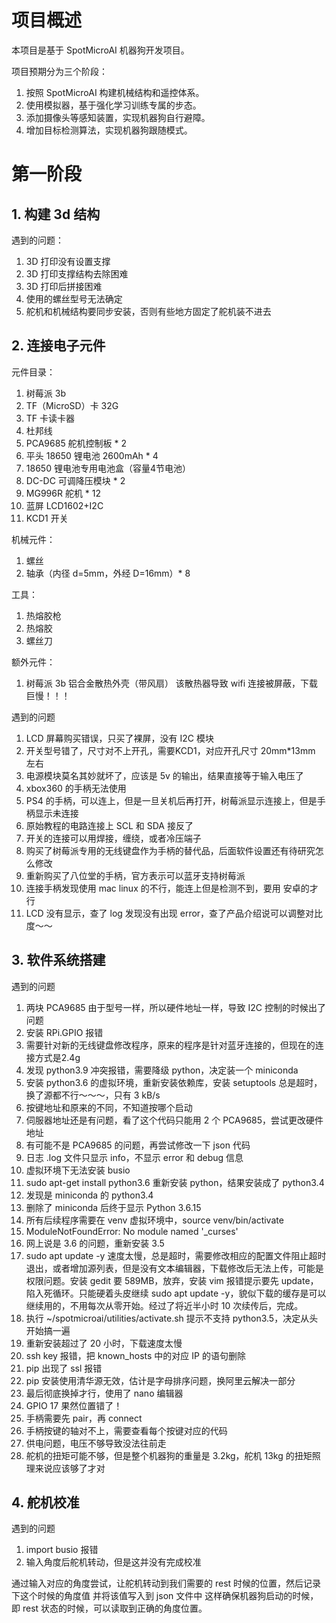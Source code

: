 # 项目概述

本项目是基于 SpotMicroAI 机器狗开发项目。

项目预期分为三个阶段：

1. 按照 SpotMicroAI 构建机械结构和遥控体系。
2. 使用模拟器，基于强化学习训练专属的步态。
3. 添加摄像头等感知装置，实现机器狗自行避障。
4. 增加目标检测算法，实现机器狗跟随模式。

# 第一阶段

## 1. 构建 3d 结构

遇到的问题：

1. 3D 打印没有设置支撑
2. 3D 打印支撑结构去除困难
3. 3D 打印后拼接困难
4. 使用的螺丝型号无法确定
6. 舵机和机械结构要同步安装，否则有些地方固定了舵机装不进去

## 2. 连接电子元件

元件目录：

1. 树莓派 3b
2. TF（MicroSD）卡 32G
3. TF 卡读卡器
4. 杜邦线
5. PCA9685 舵机控制板 * 2
6. 平头 18650 锂电池 2600mAh * 4
7. 18650 锂电池专用电池盒（容量4节电池）
8. DC-DC 可调降压模块 * 2
9. MG996R 舵机 * 12
10. 蓝屏 LCD1602+I2C
11. KCD1 开关

机械元件：

1. 螺丝
2. 轴承（内径 d=5mm，外经 D=16mm）* 8

工具：

1. 热熔胶枪
2. 热熔胶
3. 螺丝刀

额外元件：

1. 树莓派 3b 铝合金散热外壳（带风扇）
该散热器导致 wifi 连接被屏蔽，下载巨慢！！！


遇到的问题

1. LCD 屏幕购买错误，只买了裸屏，没有 I2C 模块
2. 开关型号错了，尺寸对不上开孔，需要KCD1，对应开孔尺寸 20mm*13mm 左右
3. 电源模块莫名其妙就坏了，应该是 5v 的输出，结果直接等于输入电压了
4. xbox360 的手柄无法使用
5. PS4 的手柄，可以连上，但是一旦关机后再打开，树莓派显示连接上，但是手柄显示未连接
6. 原始教程的电路连接上 SCL 和 SDA 接反了
7. 开关的连接可以用焊接，缠绕，或者冷压端子
8. 购买了树莓派专用的无线键盘作为手柄的替代品，后面软件设置还有待研究怎么修改
9. 重新购买了八位堂的手柄，官方表示可以蓝牙支持树莓派
10. 连接手柄发现使用 mac linux 的不行，能连上但是检测不到，要用 安卓的才行
11. LCD 没有显示，查了 log 发现没有出现 error，查了产品介绍说可以调整对比度～～



## 3. 软件系统搭建

遇到的问题

1. 两块 PCA9685 由于型号一样，所以硬件地址一样，导致 I2C 控制的时候出了问题
2. 安装 RPi.GPIO 报错
3. 需要针对新的无线键盘修改程序，原来的程序是针对蓝牙连接的，但现在的连接方式是2.4g
4. 发现 python3.9 冲突报错，需要降级 python，决定装一个 miniconda
5. 安装 python3.6 的虚拟环境，重新安装依赖库，安装 setuptools 总是超时，换了源都不行～～～，只有 3 kB/s
6. 按键地址和原来的不同，不知道按哪个启动
7. 伺服器地址还是有问题，看了这个代码只能用 2 个 PCA9685，尝试更改硬件地址
8. 有可能不是 PCA9685 的问题，再尝试修改一下 json 代码
9. 日志 .log 文件只显示 info，不显示 error 和 debug 信息
10. 虚拟环境下无法安装 busio
11. sudo apt-get install python3.6 重新安装 python，结果安装成了 python3.4
12. 发现是 miniconda 的 python3.4
12. 删除了 miniconda 后终于显示 Python 3.6.15
14. 所有后续程序需要在 venv 虚拟环境中，source venv/bin/activate
15. ModuleNotFoundError: No module named '_curses'
16. 网上说是 3.6 的问题，重新安装 3.5
17. sudo apt update -y 速度太慢，总是超时，需要修改相应的配置文件阻止超时退出，或者增加源列表，但是没有文本编辑器，下载修改后无法上传，可能是权限问题。安装 gedit 要 589MB，放弃，安装 vim 报错提示要先 update，陷入死循环。只能硬着头皮继续 sudo apt update -y，貌似下载的缓存是可以继续用的，不用每次从零开始。经过了将近半小时 10 次续传后，完成。
18. 执行 ~/spotmicroai/utilities/activate.sh 提示不支持 python3.5，决定从头开始搞一遍
19. 重新安装超过了 20 小时，下载速度太慢
20. ssh key 报错，把 known_hosts 中的对应 IP 的语句删除
21. pip 出现了 ssl 报错
22. pip 安装使用清华源无效，估计是字母排序问题，换阿里云解决一部分
23. 最后彻底换掉才行，使用了 nano 编辑器
24. GPIO 17 果然位置错了！
25. 手柄需要先 pair，再 connect
26. 手柄按键的轴对不上，需要查看每个按键对应的代码
27. 供电问题，电压不够导致没法往前走
28. 舵机的扭矩可能不够，但是整个机器狗的重量是 3.2kg，舵机 13kg 的扭矩照理来说应该够了才对

## 4. 舵机校准

遇到的问题

1. import busio 报错
2. 输入角度后舵机转动，但是这并没有完成校准

通过输入对应的角度尝试，让舵机转动到我们需要的 rest 时候的位置，然后记录下这个时候的角度值
并将该值写入到 json 文件中
这样确保机器狗启动的时候，即 rest 状态的时候，可以读取到正确的角度位置。